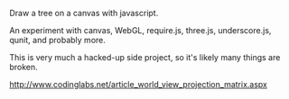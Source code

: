 Draw a tree on a canvas with javascript.

An experiment with canvas, WebGL, require.js, three.js, underscore.js, qunit, and probably more.

This is very much a hacked-up side project, so it's likely many things are broken.

http://www.codinglabs.net/article_world_view_projection_matrix.aspx
